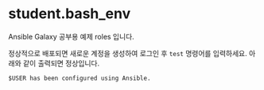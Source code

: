 # student.bash_env

Ansible Galaxy 공부용 예제 roles 입니다.

정상적으로 배포되면 새로운 계정을 생성하여 로그인 후 ```test``` 명령어를 입력하세요.
아래와 같이 출력되면 정상입니다.

```
$USER has been configured using Ansible.
```
